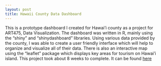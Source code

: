 ```yaml
---
layout: post
title: Hawaii County Data Dashboard
---
```


This is a prototype dashboard I created for Hawai’i county as a project for ART475, Data Visualization. The dashboard was written in R, mainly using the “shiny” and “shinydashboard” libraries. 
Using various data provided by the county, I was able to create a user friendly interface which will help to organize and visualize all of their data. There is also an interactive map using the “leaflet” package which displays key areas for tourism on Hawai’i island. This project took about 8 weeks to complete. 
It can be found [here](https://trevornishida.shinyapps.io/CountyDashboard/)

